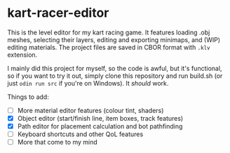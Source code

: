 # kart-racer-editor

This is the level editor for my kart racing game. It features loading .obj meshes, selecting their layers, editing and exporting minimaps, and (WIP) editing materials. The project files are saved in CBOR format with `.klv` extension.

I mainly did this project for myself, so the code is awful, but it's functional, so if you want to try it out, simply clone this repository and run build.sh (or just `odin run src` if you're on Windows). It *should* work.

Things to add:
- [ ] More material editor features (colour tint, shaders)
- [x] Object editor (start/finish line, item boxes, track features)
- [x] Path editor for placement calculation and bot pathfinding
- [ ] Keyboard shortcuts and other QoL features
- [ ] More that come to my mind
